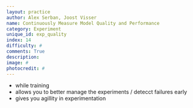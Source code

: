 ```yaml
---
layout: practice
author: Alex Serban, Joost Visser
name: Continuously Measure Model Quality and Performance
category: Experiment
unique_id: exp_quality
index: 14
difficulty: #
comments: True
description:
image: #
photocredit: #
---
```



- while training
- allows you to better manage the experiments / detecct failures early
- gives you agillity in experimentation